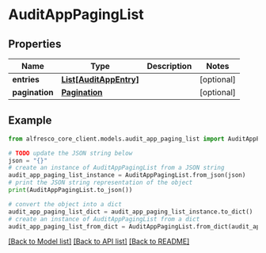 # AuditAppPagingList


## Properties

Name | Type | Description | Notes
------------ | ------------- | ------------- | -------------
**entries** | [**List[AuditAppEntry]**](AuditAppEntry.md) |  | [optional] 
**pagination** | [**Pagination**](Pagination.md) |  | [optional] 

## Example

```python
from alfresco_core_client.models.audit_app_paging_list import AuditAppPagingList

# TODO update the JSON string below
json = "{}"
# create an instance of AuditAppPagingList from a JSON string
audit_app_paging_list_instance = AuditAppPagingList.from_json(json)
# print the JSON string representation of the object
print(AuditAppPagingList.to_json())

# convert the object into a dict
audit_app_paging_list_dict = audit_app_paging_list_instance.to_dict()
# create an instance of AuditAppPagingList from a dict
audit_app_paging_list_from_dict = AuditAppPagingList.from_dict(audit_app_paging_list_dict)
```
[[Back to Model list]](../README.md#documentation-for-models) [[Back to API list]](../README.md#documentation-for-api-endpoints) [[Back to README]](../README.md)


